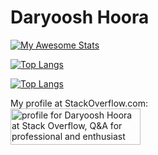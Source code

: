 # Daryoosh Hoora 

[![My Awesome Stats](https://awesome-github-stats.azurewebsites.net/user-stats/daryoosh-hoora?cardType=level&theme=github-dark)](https://git.io/awesome-stats-card)

[![Top Langs](https://github-readme-stats.vercel.app/api/top-langs/?username=daryoosh-hoora&langs_count=5)](https://github.com/daryoosh-hoora/github-readme-stats)

[![Top Langs](https://github-readme-stats.vercel.app/api/top-langs/?username=daryoosh-hoora&langs_count=8)](https://github.com/anuraghazra/github-readme-stats)

<p style="margin:0px">My profile at StackOverflow.com:</P>
<a href="https://stackoverflow.com/users/19276844/daryoosh-hoora"><img src="https://stackoverflow.com/users/flair/19276844.png" width="208" height="58" alt="profile for Daryoosh Hoora at Stack Overflow, Q&amp;A for professional and enthusiast programmers" title="profile for Daryoosh Hoora at Stack Overflow, Q&amp;A for professional and enthusiast programmers"></a>
